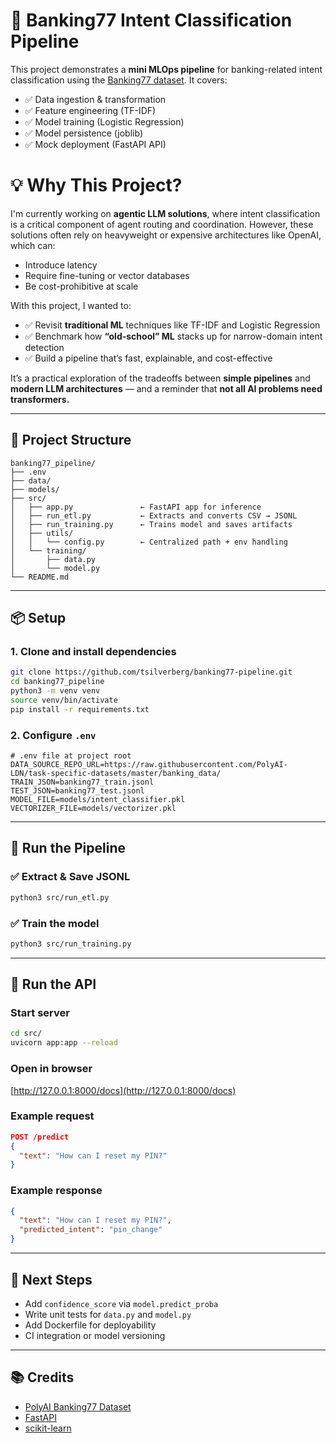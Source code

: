# 🏦 Banking77 Intent Classification Pipeline

This project demonstrates a **mini MLOps pipeline** for banking-related intent classification using the [Banking77 dataset](https://github.com/PolyAI-LDN/task-specific-datasets). It covers:

- ✅ Data ingestion & transformation  
- ✅ Feature engineering (TF-IDF)  
- ✅ Model training (Logistic Regression)  
- ✅ Model persistence (joblib)  
- ✅ Mock deployment (FastAPI API)

# 💡 Why This Project?

I'm currently working on **agentic LLM solutions**, where intent classification is a critical component of agent routing and coordination. However, these solutions often rely on heavyweight or expensive architectures like OpenAI, which can:

- Introduce latency  
- Require fine-tuning or vector databases  
- Be cost-prohibitive at scale

With this project, I wanted to:

- ✅ Revisit **traditional ML** techniques like TF-IDF and Logistic Regression  
- ✅ Benchmark how **“old-school” ML** stacks up for narrow-domain intent detection  
- ✅ Build a pipeline that’s fast, explainable, and cost-effective  

It’s a practical exploration of the tradeoffs between **simple pipelines** and **modern LLM architectures** — and a reminder that **not all AI problems need transformers.**


---

## 📁 Project Structure

```
banking77_pipeline/
├── .env
├── data/
├── models/
├── src/
│   ├── app.py               ← FastAPI app for inference
│   ├── run_etl.py           ← Extracts and converts CSV → JSONL
│   ├── run_training.py      ← Trains model and saves artifacts
│   ├── utils/
│   │   └── config.py        ← Centralized path + env handling
│   └── training/
│       ├── data.py
│       └── model.py
└── README.md
```

---

## 📦 Setup

### 1. Clone and install dependencies

```bash
git clone https://github.com/tsilverberg/banking77-pipeline.git
cd banking77_pipeline
python3 -m venv venv
source venv/bin/activate
pip install -r requirements.txt
```

### 2. Configure `.env`

```dotenv
# .env file at project root
DATA_SOURCE_REPO_URL=https://raw.githubusercontent.com/PolyAI-LDN/task-specific-datasets/master/banking_data/
TRAIN_JSON=banking77_train.jsonl
TEST_JSON=banking77_test.jsonl
MODEL_FILE=models/intent_classifier.pkl
VECTORIZER_FILE=models/vectorizer.pkl
```

---

## 🔄 Run the Pipeline

### ✅ Extract & Save JSONL

```bash
python3 src/run_etl.py
```

### ✅ Train the model

```bash
python3 src/run_training.py
```

---

## 🚀 Run the API

### Start server

```bash
cd src/
uvicorn app:app --reload
```

### Open in browser

[http://127.0.0.1:8000/docs](http://127.0.0.1:8000/docs)

### Example request

```json
POST /predict
{
  "text": "How can I reset my PIN?"
}
```

### Example response

```json
{
  "text": "How can I reset my PIN?",
  "predicted_intent": "pin_change"
}
```

---

## 🧪 Next Steps

- Add `confidence_score` via `model.predict_proba`
- Write unit tests for `data.py` and `model.py`
- Add Dockerfile for deployability
- CI integration or model versioning

---

## 📚 Credits

- [PolyAI Banking77 Dataset](https://github.com/PolyAI-LDN/task-specific-datasets)
- [FastAPI](https://fastapi.tiangolo.com/)
- [scikit-learn](https://scikit-learn.org/)

